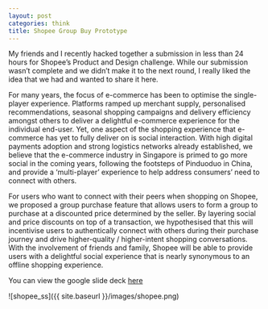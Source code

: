 ```yaml
---
layout: post
categories: think
title: Shopee Group Buy Prototype
---
```


My friends and I recently hacked together a submission in less than 24 hours for Shopee’s Product and Design challenge. 
While our submission wasn’t complete and we didn’t make it to the next round, I really liked the idea that we had and wanted to share it here.

For many years, the focus of e-commerce has been to optimise the single-player experience. 
Platforms ramped up merchant supply, personalised recommendations, seasonal shopping campaigns and delivery efficiency amongst others to deliver a delightful e-commerce experience for the individual end-user. 
Yet, one aspect of the shopping experience that e-commerce has yet to fully deliver on is social interaction. 
With high digital payments adoption and strong logistics networks already established, we believe that the e-commerce industry in Singapore is primed to go more social in the coming years, following the footsteps of Pinduoduo in China, and provide a ‘multi-player’ experience to help address consumers’ need to connect with others.

For users who want to connect with their peers when shopping on Shopee, we proposed a group purchase feature that allows users to form a group to purchase at a discounted price determined by the seller. By layering social and price discounts on top of a transaction, we hypothesised that this will incentivise users to authentically connect with others during their purchase journey and drive higher-quality / higher-intent shopping conversations. With the involvement of friends and family, Shopee will be able to provide users with a delightful social experience that is nearly synonymous to an offline shopping experience.

You can view the google slide deck [here](https://www.figma.com/proto/fqHT1CaNeCB5721xw3oeqG/Shopee-Group-Purchase?node-id=1%3A2&scaling=min-zoom)

![shopee_ss]({{ site.baseurl }}/images/shopee.png)
